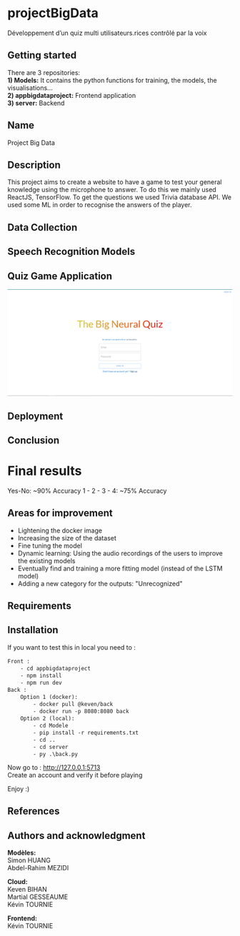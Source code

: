 # projectBigData

Développement d’un quiz multi utilisateurs.rices contrôlé par la voix  

## Getting started

There are 3 repositories: <br />
**1) Models:** It contains the python functions for training, the models, the visualisations... <br />
**2) appbigdataproject:** Frontend application <br />
**3) server:** Backend <br />

## Name
Project Big Data

## Description
This project aims to create a website to have a game to test your general knowledge using the microphone to answer. To do this we mainly used ReactJS, TensorFlow. To get the questions we used Trivia database API. We used some ML in order to recognise the answers of the player. 

## Data Collection  


## Speech Recognition Models  


## Quiz Game Application  

![alt text](https://github.com/kevin-tournie/projectBigData/blob/main/quiz_application_image.png)

## Deployment


## Conclusion  

# Final results
Yes-No: ~90% Accuracy
1 - 2 - 3 - 4: ~75% Accuracy

## Areas for improvement  

- Lightening the docker image
- Increasing the size of the dataset
- Fine tuning the model
- Dynamic learning: Using the audio recordings of the users to improve the existing models
- Eventually find and training a more fitting model (instead of the LSTM model)
- Adding a new category for the outputs: "Unrecognized"

## Requirements  


## Installation
If you want to test this in local you need to :

	Front :
		- cd appbigdataproject
		- npm install
		- npm run dev
	Back :
		Option 1 (docker):
			- docker pull @keven/back
			- docker run -p 8080:8080 back
		Option 2 (local):
			- cd Modele
			- pip install -r requirements.txt
			- cd ..
			- cd server
			- py .\back.py

Now go to : http://127.0.0.1:5713 <br />
Create an account and verify it before playing <br />

Enjoy :)<br />


## References  


## Authors and acknowledgment
**Modèles:** <br />
Simon HUANG <br />
Abdel-Rahim MEZIDI <br />

**Cloud:** <br />
Keven BIHAN <br />
Martial GESSEAUME <br />
Kévin TOURNIE <br />

**Frontend:** <br />
Kévin TOURNIE <br />
